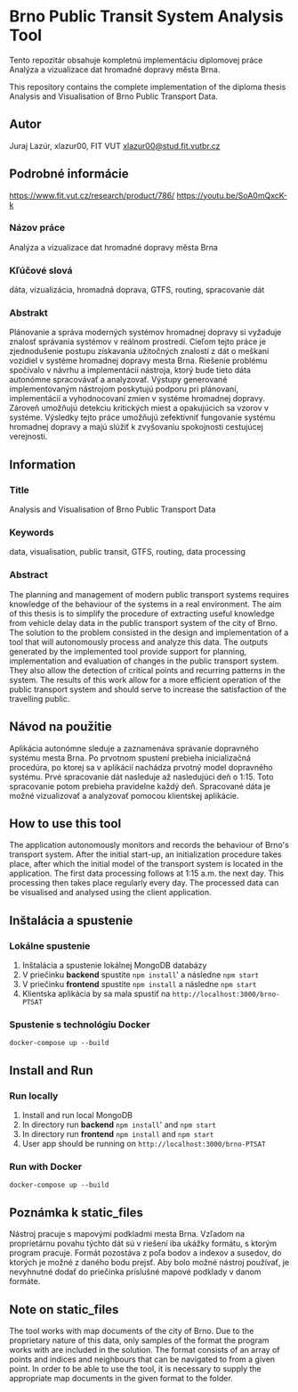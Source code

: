 
# Brno Public Transit System Analysis Tool
Tento repozitár obsahuje kompletnú implementáciu diplomovej práce Analýza a vizualizace dat hromadné dopravy města Brna.

This repository contains the complete implementation of the diploma thesis Analysis and Visualisation of Brno Public Transport Data.

## Autor

Juraj Lazúr, xlazur00, FIT VUT
xlazur00@stud.fit.vutbr.cz

## Podrobné informácie

https://www.fit.vut.cz/research/product/786/
https://youtu.be/SoA0mQxcK-k

### Názov práce  

 Analýza a vizualizace dat hromadné dopravy města Brna

### Kľúčové slová

dáta, vizualizácia, hromadná doprava, GTFS, routing, spracovanie dát

### Abstrakt

Plánovanie a správa moderných systémov hromadnej dopravy si vyžaduje znalosť správania systémov v reálnom prostredí. Cieľom tejto práce je zjednodušenie postupu získavania užitočných znalostí z dát o meškaní vozidiel v systéme hromadnej dopravy mesta Brna. Riešenie problému spočívalo v návrhu a implementácií nástroja, ktorý bude tieto dáta autonómne spracovávať a analyzovať. Výstupy generované implementovaným nástrojom poskytujú podporu pri plánovaní, implementácií a vyhodnocovaní zmien v systéme hromadnej dopravy. Zároveň umožňujú detekciu kritických miest a opakujúcich sa vzorov v systéme. Výsledky tejto práce umožňujú zefektívniť fungovanie systému hromadnej dopravy a majú slúžiť k zvyšovaniu spokojnosti cestujúcej verejnosti.

## Information

### Title

Analysis and Visualisation of Brno Public Transport Data

### Keywords

data, visualisation, public transit, GTFS, routing, data processing

### Abstract

The planning and management of modern public transport systems requires knowledge of the behaviour of the systems in a real environment. The aim of this thesis is to simplify the procedure of extracting useful knowledge from vehicle delay data in the public transport system of the city of Brno. The solution to the problem consisted in the design and implementation of a tool that will autonomously process and analyze this data. The outputs generated by the implemented tool provide support for planning, implementation and evaluation of changes in the public transport system. They also allow the detection of critical points and recurring patterns in the system. The results of this work allow for a more efficient operation of the public transport system and should serve to increase the satisfaction of the travelling public.

## Návod na použitie

Aplikácia autonómne sleduje a zaznamenáva správanie dopravného systému mesta Brna. Po prvotnom spustení prebieha inicializačná procedúra, po ktorej sa v aplikácií nachádza prvotný model dopravného systému. Prvé spracovanie dát nasleduje až nasledujúci deň o 1:15. Toto spracovanie potom prebieha pravidelne každý deň. Spracované dáta je možné vizualizovať a analyzovať pomocou klientskej aplikácie.

## How to use this tool

The application autonomously monitors and records the behaviour of Brno's transport system. After the initial start-up, an initialization procedure takes place, after which the initial model of the transport system is located in the application. The first data processing follows at 1:15 a.m. the next day. This processing then takes place regularly every day. The processed data can be visualised and analysed using the client application.

## Inštalácia a spustenie

### Lokálne spustenie

 1. Inštalácia a spustenie lokálnej MongoDB databázy
 2. V priečinku **backend** spustite `npm install`' a následne `npm start`
 3. V priečinku **frontend** spustite `npm install` a následne `npm start`
 5. Klientska aplikácia by sa mala spustiť na `http://localhost:3000/brno-PTSAT`

### Spustenie s technológiu Docker

    docker-compose up --build

## Install and Run

### Run locally

 1. Install and run local MongoDB
 2. In directory run **backend** `npm install`' and `npm start`
 3. In directory run **frontend** `npm install` and `npm start`
 4. User app should be running on `http://localhost:3000/brno-PTSAT`

### Run with Docker

    docker-compose up --build

## Poznámka k static_files

Nástroj pracuje s mapovými podkladmi mesta Brna. Vzľadom na proprietárnu povahu týchto dát sú v riešení iba ukážky formátu, s ktorým program pracuje. Formát pozostáva z poľa bodov a indexov a susedov, do ktorých je možné z daného bodu prejsť. Aby bolo možné nástroj používať, je nevyhnutné dodať do priečinka príslušné mapové podklady v danom formáte.

## Note on static_files

The tool works with map documents of the city of Brno. Due to the proprietary nature of this data, only samples of the format the program works with are included in the solution. The format consists of an array of points and indices and neighbours that can be navigated to from a given point. In order to be able to use the tool, it is necessary to supply the appropriate map documents in the given format to the folder.
